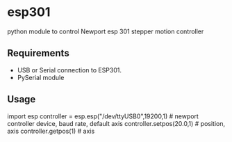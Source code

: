 # esp301
python module to control Newport esp 301 stepper motion controller

Requirements
-------------
 - USB or Serial connection to ESP301.
 - PySerial module

Usage
-----
import esp
controller = esp.esp("/dev/ttyUSB0",19200,1) # newport controller device, baud rate, default axis 
controller.setpos(20.0,1)  # position, axis
controller.getpos(1) # axis

